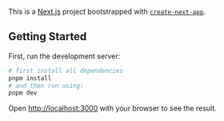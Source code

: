 This is a [Next.js](https://nextjs.org) project bootstrapped with [`create-next-app`](https://nextjs.org/docs/app/api-reference/cli/create-next-app).

## Getting Started

First, run the development server:

```bash
# first install all dependencies
pnpm install
# and then run using:
pnpm dev

```

Open [http://localhost:3000](http://localhost:3000) with your browser to see the result.
